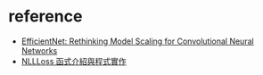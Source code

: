# reference

* [EfficientNet: Rethinking Model Scaling for Convolutional Neural Networks](https://arxiv.org/pdf/1905.11946.pdf)
* [NLLLoss 函式介紹與程式實作](https://clay-atlas.com/blog/2019/12/16/machine-learning-notes-nllloss-function/)
